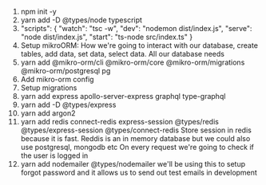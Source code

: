 1. npm init -y
2. yarn add -D @types/node typescript
3. "scripts": {
   "watch": "tsc -w",
   "dev": "nodemon dist/index.js",
   "serve": "node dist/index.js",
   "start": "ts-node src/index.ts"
   }
4. Setup mikroORM: How we're going to interact with our database, create tables, add data, set data, select data. All our database needs
5. yarn add @mikro-orm/cli @mikro-orm/core @mikro-orm/migrations @mikro-orm/postgresql pg
6. Add mikro-orm config
7. Setup migrations
8. yarn add express apollo-server-express graphql type-graphql
9. yarn add -D @types/express
10. yarn add argon2
11. yarn add redis connect-redis express-session @types/redis @types/express-session @types/connect-redis
    Store session in redis because it is fast. Reddis is an in memory database but we could also use postgresql, mongodb etc
    On every request we're going to check if the user is logged in
12. yarn add nodemailer @types/nodemailer
    we'll be using this to setup forgot password and it allows us to send out test emails in development
